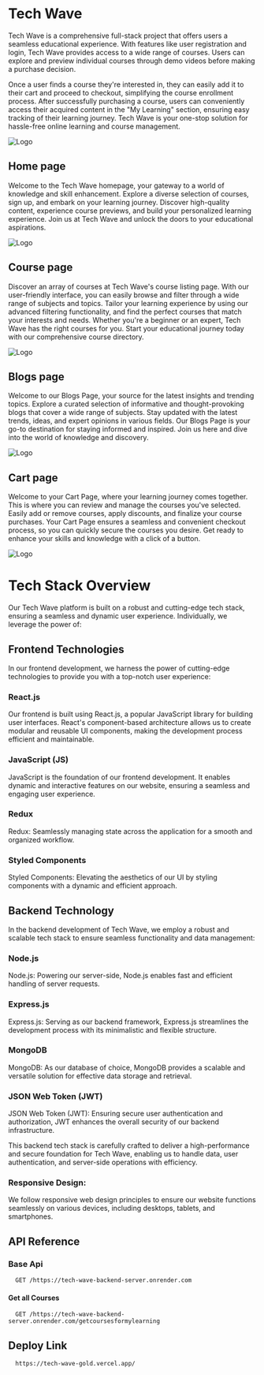 
# Tech Wave

Tech Wave is a comprehensive full-stack project that offers users a seamless educational experience. With features like user registration and login, Tech Wave provides access to a wide range of courses. Users can explore and preview individual courses through demo videos before making a purchase decision.

Once a user finds a course they're interested in, they can easily add it to their cart and proceed to checkout, simplifying the course enrollment process. After successfully purchasing a course, users can conveniently access their acquired content in the "My Learning" section, ensuring easy tracking of their learning journey. Tech Wave is your one-stop solution for hassle-free online learning and course management.


![Logo](https://dev-to-uploads.s3.amazonaws.com/uploads/articles/5jpu192myxgvavu6u3ee.jpeg)


## Home page
 
 Welcome to the Tech Wave homepage, your gateway to a world of knowledge and skill enhancement. Explore a diverse selection of courses, sign up, and embark on your learning journey. Discover high-quality content, experience course previews, and build your personalized learning experience. Join us at Tech Wave and unlock the doors to your educational aspirations.

 ![Logo](https://dev-to-uploads.s3.amazonaws.com/uploads/articles/y8w7ho5tummfpxp8gj9o.jpg)


## Course page

Discover an array of courses at Tech Wave's course listing page. With our user-friendly interface, you can easily browse and filter through a wide range of subjects and topics. Tailor your learning experience by using our advanced filtering functionality, and find the perfect courses that match your interests and needs. Whether you're a beginner or an expert, Tech Wave has the right courses for you. Start your educational journey today with our comprehensive course directory.

![Logo](https://dev-to-uploads.s3.amazonaws.com/uploads/articles/1yb6q324q1eergoto1m9.jpg)

## Blogs page


Welcome to our Blogs Page, your source for the latest insights and trending topics. Explore a curated selection of informative and thought-provoking blogs that cover a wide range of subjects. Stay updated with the latest trends, ideas, and expert opinions in various fields. Our Blogs Page is your go-to destination for staying informed and inspired. Join us here and dive into the world of knowledge and discovery.

![Logo](https://dev-to-uploads.s3.amazonaws.com/uploads/articles/ykfy2i8yzv76k7989xuw.jpg)

## Cart page


Welcome to your Cart Page, where your learning journey comes together. This is where you can review and manage the courses you've selected. Easily add or remove courses, apply discounts, and finalize your course purchases. Your Cart Page ensures a seamless and convenient checkout process, so you can quickly secure the courses you desire. Get ready to enhance your skills and knowledge with a click of a button.

![Logo](https://dev-to-uploads.s3.amazonaws.com/uploads/articles/zb86iwgat1w2d9v536yk.jpg)

# Tech Stack Overview

Our Tech Wave platform is built on a robust and cutting-edge tech stack, ensuring a seamless and dynamic user experience. Individually, we leverage the power of:

## Frontend Technologies

In our frontend development, we harness the power of cutting-edge technologies to provide you with a top-notch user experience:

### React.js

Our frontend is built using React.js, a popular JavaScript library for building user interfaces. React's component-based architecture allows us to create modular and reusable UI components, making the development process efficient and maintainable.

### JavaScript (JS)

JavaScript is the foundation of our frontend development. It enables dynamic and interactive features on our website, ensuring a seamless and engaging user experience.

### Redux

Redux: Seamlessly managing state across the application for a smooth and organized workflow.

### Styled Components

Styled Components: Elevating the aesthetics of our UI by styling components with a dynamic and efficient approach.


## Backend Technology

In the backend development of Tech Wave, we employ a robust and scalable tech stack to ensure seamless functionality and data management:

### Node.js

Node.js: Powering our server-side, Node.js enables fast and efficient handling of server requests.

### Express.js

Express.js: Serving as our backend framework, Express.js streamlines the development process with its minimalistic and flexible structure.

### MongoDB

MongoDB: As our database of choice, MongoDB provides a scalable and versatile solution for effective data storage and retrieval.

### JSON Web Token (JWT)

JSON Web Token (JWT): Ensuring secure user authentication and authorization, JWT enhances the overall security of our backend infrastructure.


This backend tech stack is carefully crafted to deliver a high-performance and secure foundation for Tech Wave, enabling us to handle data, user authentication, and server-side operations with efficiency.


### Responsive Design: 

We follow responsive web design principles to ensure our website functions seamlessly on various devices, including desktops, tablets, and smartphones.



## API Reference

### Base Api 

```http
  GET /https://tech-wave-backend-server.onrender.com
```

#### Get all Courses

```http
  GET /https://tech-wave-backend-server.onrender.com/getcoursesformylearning
```

## Deploy Link

```http
  https://tech-wave-gold.vercel.app/
```

